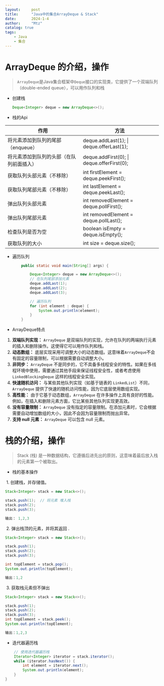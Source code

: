 ```yaml
---
layout:     post
title:      "Java中的集合ArrayDeque & Stack"
date:       2024-1-4
author:     "Mtz"
catalog: true
tags:
    - Java
    - 集合
---
```


# ArrayDeque 的介绍，操作

> `ArrayDeque`是Java集合框架中`Deque`接口的实现类，它提供了一个双端队列（double-ended queue），可以用作队列和栈

* 创建栈

  ```java
  Deque<Integer> deque = new ArrayDeque<>();
  ```

* 栈的Api



| 作用                                     | 方法                                                     |
| ---------------------------------------- | -------------------------------------------------------- |
| 将元素添加到队列的尾部（enqueue）        | deque.addLast(1);           \|      deque.offerLast(1);  |
| 将元素添加到队列的头部（在队列前面插入） | deque.addFirst(0);           \|     deque.offerFirst(0); |
| 获取队列头部元素（不移除）               | int firstElement = deque.peekFirst();                    |
| 获取队列尾部元素（不移除）               | int lastElement = deque.peekLast();                      |
| 弹出队列头部元素                         | int removedElement = deque.pollFirst();                  |
| 弹出队列尾部元素                         | int removedElement = deque.pollLast();                   |
| 检查队列是否为空                         | boolean isEmpty = deque.isEmpty();                       |
| 获取队列的大小                           | int size = deque.size();                                 |

* 遍历队列

  ```java
      public static void main(String[] args) {
  
          Deque<Integer> deque = new ArrayDeque<>();
          // 在队列尾部添加元素
          deque.addLast(1);
          deque.addLast(2);
          deque.addLast(3);
  
          // 遍历队列
          for (int element : deque) {
              System.out.println(element);
          }
      }
  ```

* ArrayDeque特点

1. **双端队列实现：** `ArrayDeque` 是双端队列的实现，允许在队列的两端执行元素的插入和删除操作。这使得它可以用作队列和栈。
2. **动态数组：** 底层实现采用可调整大小的动态数组。这意味着`ArrayDeque`不会有固定的容量限制，可以根据需要自动调整大小。
3. **非同步：** `ArrayDeque` 不是同步的，它不具备多线程安全的特性。如果在多线程环境中使用，需要通过其他手段来保证线程安全性，或者考虑使用 `LinkedBlockingDeque` 这样的线程安全实现。
4. **快速随机访问：** 与某些其他队列实现（如基于链表的 `LinkedList`）不同，`ArrayDeque` 提供了快速的随机访问性能，因为它底层使用数组实现。
5. **高性能：** 由于它基于动态数组，`ArrayDeque` 在许多操作上具有良好的性能。例如，在插入和删除元素方面，它比某些其他队列实现更高效。
6. **没有容量限制：** `ArrayDeque` 没有指定的容量限制。在添加元素时，它会根据需要自动增加数组的大小，因此不会因为容量限制而抛出异常。
7. **支持 null 元素：** `ArrayDeque` 可以包含 null 元素。

# 栈的介绍，操作

> Stack (栈) 是一种数据结构，它遵循后进先出的原则，这意味着最后放入栈的元素第一个被取出。



* 栈的基本操作

​                1.  创建栈，并存储值。

```java
Stack<Integer> stack = new Stack<>();

stack.push(1);  // 将元素 堆入栈
stack.push(2);
stack.push(3);

输出： 1,2,3
```

​                 2.  弹出栈顶的元素，并将其返回 .

```java
Stack<Integer> stack = new Stack<>();

stack.push(1);
stack.push(2);
stack.push(3);

int topElement = stack.pop();
System.out.println(topElement);

输出：1,2
```

​                3. 获取栈元素但不弹出

```java
Stack<Integer> stack = new Stack<>();

stack.push(1);
stack.push(2);
stack.push(3);
int topElement = stack.peek();
System.out.println(topElement);

输出：1,2,3
```

* 迭代器遍历栈


```java
    // 使用迭代器遍历栈
    Iterator<Integer> iterator = stack.iterator();
    while (iterator.hasNext()) {
        int element = iterator.next();
        System.out.println(element);
    }
}
```
